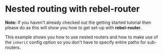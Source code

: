 # Nested routing with rebel-router

**Note:** If you haven't already checked out the getting started tutorial then please do as this will show you how to get set-up with **rebel-router**.

This example shows you how to use nested routers and how to make use of the `inherit` config option so you don't have to specify entire paths for sub-routers.
